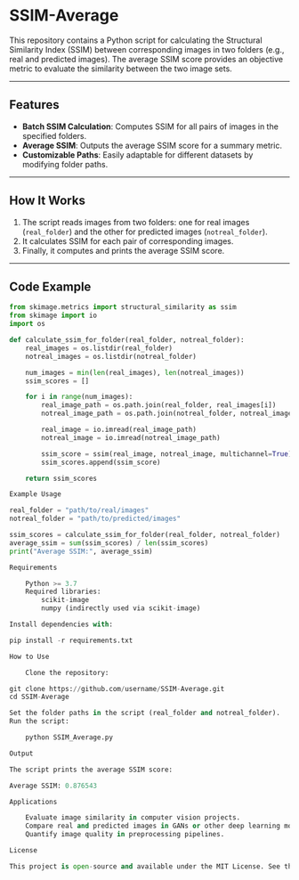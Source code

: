 # SSIM-Average

This repository contains a Python script for calculating the Structural Similarity Index (SSIM) between corresponding images in two folders (e.g., real and predicted images). The average SSIM score provides an objective metric to evaluate the similarity between the two image sets.

---

## Features
- **Batch SSIM Calculation**: Computes SSIM for all pairs of images in the specified folders.
- **Average SSIM**: Outputs the average SSIM score for a summary metric.
- **Customizable Paths**: Easily adaptable for different datasets by modifying folder paths.

---

## How It Works
1. The script reads images from two folders: one for real images (`real_folder`) and the other for predicted images (`notreal_folder`).
2. It calculates SSIM for each pair of corresponding images.
3. Finally, it computes and prints the average SSIM score.

---

## Code Example

```python
from skimage.metrics import structural_similarity as ssim
from skimage import io
import os

def calculate_ssim_for_folder(real_folder, notreal_folder):
    real_images = os.listdir(real_folder)
    notreal_images = os.listdir(notreal_folder)

    num_images = min(len(real_images), len(notreal_images))
    ssim_scores = []

    for i in range(num_images):
        real_image_path = os.path.join(real_folder, real_images[i])
        notreal_image_path = os.path.join(notreal_folder, notreal_images[i])

        real_image = io.imread(real_image_path)
        notreal_image = io.imread(notreal_image_path)

        ssim_score = ssim(real_image, notreal_image, multichannel=True)
        ssim_scores.append(ssim_score)

    return ssim_scores

Example Usage

real_folder = "path/to/real/images"
notreal_folder = "path/to/predicted/images"

ssim_scores = calculate_ssim_for_folder(real_folder, notreal_folder)
average_ssim = sum(ssim_scores) / len(ssim_scores)
print("Average SSIM:", average_ssim)

Requirements

    Python >= 3.7
    Required libraries:
        scikit-image
        numpy (indirectly used via scikit-image)

Install dependencies with:

pip install -r requirements.txt

How to Use

    Clone the repository:

git clone https://github.com/username/SSIM-Average.git
cd SSIM-Average

Set the folder paths in the script (real_folder and notreal_folder).
Run the script:

    python SSIM_Average.py

Output

The script prints the average SSIM score:

Average SSIM: 0.876543

Applications

    Evaluate image similarity in computer vision projects.
    Compare real and predicted images in GANs or other deep learning models.
    Quantify image quality in preprocessing pipelines.

License

This project is open-source and available under the MIT License. See the LICENSE file for details.

